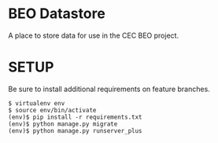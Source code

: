# BEO Datastore

A place to store data for use in the CEC BEO project.

# SETUP

Be sure to install additional requirements on feature branches.

```
$ virtualenv env
$ source env/bin/activate
(env)$ pip install -r requirements.txt
(env)$ python manage.py migrate
(env)$ python manage.py runserver_plus
```
